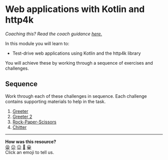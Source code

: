 # Web applications with Kotlin and http4k

_Coaching this? Read the coach guidance
[here.](https://github.com/makersacademy/slug/blob/main/materials/universe/language_intros/challenges/kotlin/HOW_TO_COACH.x.md)_

In this module you will learn to:

* Test-drive web applications using Kotlin and the http4k library

You will achieve these by working through a sequence of exercises and challenges.

## Sequence

Work through each of these challenges in sequence. Each challenge contains supporting materials to help in the task.

1. [Greeter](./challenges/01_greeter.md)
2. [Greeter 2](./challenges/02_greeter2.md)
3. [Rock-Paper-Scissors](./challenges/03_rock_paper_scissors.md)
4. [Chitter](./challenges/04_chitter.md)

<!-- BEGIN GENERATED SECTION DO NOT EDIT -->

---

**How was this resource?**  
[😫](https://airtable.com/shrUJ3t7KLMqVRFKR?prefill_Repository=makersacademy%2Fkotlin-http4k-applications&prefill_File=README.md&prefill_Sentiment=😫) [😕](https://airtable.com/shrUJ3t7KLMqVRFKR?prefill_Repository=makersacademy%2Fkotlin-http4k-applications&prefill_File=README.md&prefill_Sentiment=😕) [😐](https://airtable.com/shrUJ3t7KLMqVRFKR?prefill_Repository=makersacademy%2Fkotlin-http4k-applications&prefill_File=README.md&prefill_Sentiment=😐) [🙂](https://airtable.com/shrUJ3t7KLMqVRFKR?prefill_Repository=makersacademy%2Fkotlin-http4k-applications&prefill_File=README.md&prefill_Sentiment=🙂) [😀](https://airtable.com/shrUJ3t7KLMqVRFKR?prefill_Repository=makersacademy%2Fkotlin-http4k-applications&prefill_File=README.md&prefill_Sentiment=😀)  
Click an emoji to tell us.

<!-- END GENERATED SECTION DO NOT EDIT -->
